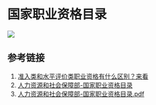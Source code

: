 # 国家职业资格目录

![](resources/images/Pasted%20image%2020240810235732.png)


## 参考链接

1. [准入类和水平评价类职业资格有什么区别？来看](https://baijiahao.baidu.com/s?id=1733686732504460952)
2. [人力资源和社会保障部-国家职业资格目录](https://www.mohrss.gov.cn/SYrlzyhshbzb/SYgundongxinwen/201710/t20171024_280005.html)
3. [人力资源和社会保障部-国家职业资格目录.pdf](https://www.mohrss.gov.cn/xxgk2020/fdzdgknr/zcfg/gfxwj/rcrs/202112/P020211202354560821450.pdf)